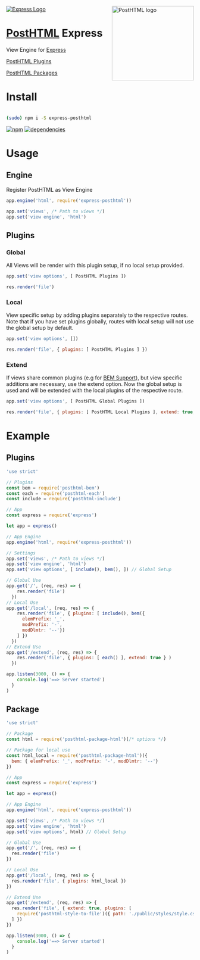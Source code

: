 [![Express Logo](https://i.cloudup.com/zfY6lL7eFa-3000x3000.png)](http://expressjs.com/) <img align="right" width="220" height="200" title="PostHTML logo" src="http://posthtml.github.io/posthtml/logo.svg">

# [PostHTML](https://github.com/posthtml/posthtml) Express
View Engine for [Express](expressjs.com)

[PostHTML Plugins](https://maltsev.github.io/posthtml-plugins/)

[PostHTML Packages](https://michael-ciniawsky.github.io/posthtml-packages)

# Install

```bash

(sudo) npm i -S express-posthtml
```

[![npm](https://badge.fury.io/js/express-posthtml.svg)](https://badge.fury.io/js/express-posthtml) [![dependencies](https://david-dm.org/michael-ciniawsky/express-posthtml.svg)](https://david-dm.org/michael-ciniawsky/express-posthtml)

# Usage
## Engine
Register PostHTML as View Engine

```javascript
app.engine('html', require('express-posthtml'))

app.set('views', /* Path to views */)
app.set('view engine', 'html')
```

## Plugins
### Global
All Views will be render with this plugin setup, if no local setup provided.

```javascript
app.set('view options', [ PostHTML Plugins ])
```

```javascript
res.render('file')
```

### Local
View specific setup by adding plugins separately to the respective routes. Note that if you have set plugins globally, routes with local setup will not use the global setup by default.

```javascript
app.set('view options', [])
```

```javascript
res.render('file', { plugins: [ PostHTML Plugins ] })
```

### Extend
If views share common plugins (e.g for [BEM Support](https://github.com/rajdee/posthtml-bem)), but view specific additions are necessary, use the extend option. Now the global setup is used and will be extended with the local plugins of the respective route.

```js
app.set('view options', [ PostHTML Global Plugins ])
```

```js
res.render('file', { plugins: [ PostHTML Local Plugins ], extend: true, })
```

# Example
## Plugins

```js
'use strict'

// Plugins
const bem = require('posthtml-bem')
const each = require('posthtml-each')
const include = require('posthtml-include')

// App
const express = require('express')

let app = express()

// App Engine
app.engine('html', require('express-posthtml'))

// Settings
app.set('views', /* Path to views */)
app.set('view engine', 'html')
app.set('view options', [ include(), bem(), ]) // Global Setup

// Global Use
app.get('/', (req, res) => {
    res.render('file')
  })
// Local Use
app.get('/local', (req, res) => {
    res.render('file', { plugins: [ include(), bem({
      elemPrefix: '_',
      modPrefix: '-',
      modDlmtr: '--'})
    ] })
  })
// Extend Use
app.get('/extend', (req, res) => {
    res.render('file', { plugins: [ each() ], extend: true } )
  })  

app.listen(3000, () => {
    console.log('==> Server started')
  }
)
```

## Package

```js
'use strict'

// Package
const html = require('posthtml-package-html')(/* options */)

// Package for local use
const html_local = require('posthtml-package-html')({
  bem: { elemPrefix: '_', modPrefix: '-', modDlmtr: '--'}
})

// App
const express = require('express')

let app = express()

// App Engine
app.engine('html', require('express-posthtml'))

app.set('views', /* Path to views */)
app.set('view engine', 'html')
app.set('view options', html) // Global Setup

// Global Use
app.get('/', (req, res) => {
  res.render('file')
})

// Local Use
app.get('/local', (req, res) => {   
  res.render('file', { plugins: html_local })
})

// Extend Use
app.get('/extend', (req, res) => {   
  res.render('file', { extend: true, plugins: [
    require('posthtml-style-to-file')({ path: './public/styles/style.css' })   
  ] })
})

app.listen(3000, () => {
    console.log('==> Server started')
  }
)
```
